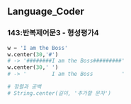## Language_Coder

### 143:반복제어문3 - 형성평가4

```python
w = 'I am the Boss'
w.center(30,'#')
# -> '########I am the Boss#########'
w.center(30,' ')
# -> '        I am the Boss         '

# 정렬과 공백
# String.center(길이, '추가할 문자')
```
